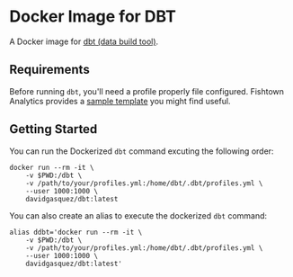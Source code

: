 # Docker Image for DBT

A Docker image for [dbt (data build tool)](https://github.com/fishtown-analytics/dbt).

## Requirements

Before running `dbt`, you'll need a profile properly file configured. Fishtown Analytics provides a [sample template](https://github.com/fishtown-analytics/dbt/blob/development/sample.profiles.yml) you might find useful.

## Getting Started

You can run the Dockerized `dbt` command excuting the following order:

```
docker run --rm -it \
    -v $PWD:/dbt \
    -v /path/to/your/profiles.yml:/home/dbt/.dbt/profiles.yml \
    --user 1000:1000 \
    davidgasquez/dbt:latest
```

You can also create an alias to execute the dockerized `dbt` command:

```
alias ddbt='docker run --rm -it \
    -v $PWD:/dbt \
    -v /path/to/your/profiles.yml:/home/dbt/.dbt/profiles.yml \
    --user 1000:1000 \
    davidgasquez/dbt:latest'
```
